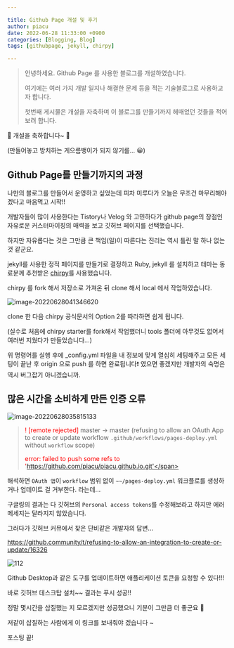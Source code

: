 ```yaml
---

title: Github Page 개설 및 후기
author: piacu
date: 2022-06-28 11:33:00 +0900
categories: [Blogging, Blog]
tags: [githubpage, jekyll, chirpy]

---
```


> 안녕하세요. Github Page 를 사용한 블로그를 개설하였습니다.
>
> 여기에는 여러 가지 개발 일지나 해결한 문제 등을 적는 기술블로그로 사용하고자 합니다.
>
> 첫번째 게시물은 개설을 자축하며 이 블로그를 만들기까지 헤매었던 것들을 적어보려 합니다.

🎉 개설을 축하합니다~  🎉

(만들어놓고 방치하는 게으름뱅이가 되지 않기를...  😀)



## Github Page를 만들기까지의 과정

나만의 블로그를 만들어서 운영하고 싶었는데 피차 미루다가 오늘은 무조건 마무리해야겠다고 마음먹고 시작!!

개발자들이 많이 사용한다는 Tistory나 Velog 와 고민하다가 github page의 장점인 자유로운 커스터마이징의 매력을 보고 깃허브 페이지를 선택했습니다.

하지만 자유롭다는 것은 그만큼 큰 책임(일)이 따른다는 진리는 역시 틀린 말 하나 없는 것 같군요.



jekyll를 사용한 정적 페이지를 만들기로 결정하고 Ruby, jekyll 를 설치하고 테마는 동료분께 추천받은 [chirpy](https://github.com/cotes2020/jekyll-theme-chirpy)를 사용했습니다.

chirpy 를 fork 해서 저장소로 가져온 뒤 clone 해서 local 에서 작업하였습니다.



![image-20220628041346620](https://user-images.githubusercontent.com/26267376/176025174-ca24be46-e656-4ced-8e36-7280ebc80cd8.png)

clone 한 다음 chirpy 공식문서의 Option 2를 따라하면 쉽게 됩니다.

(실수로 처음에 chirpy starter를 fork해서 작업했더니 tools 폴더에 아무것도 없어서 여러번 지웠다가 만들었습니다...)



위 명령어를 실행 후에 _config.yml 파일을 내 정보에 맞게 열심히 세팅해주고 모든 세팅이 끝난 후 origin 으로 push 를 하면 완료됩니다:exclamation: 였으면 좋겠지만 개발자의 숙명은 역시 버그잡기 아니겠습니까.



## 많은 시간을 소비하게 만든 인증 오류

![image-20220628035815133](https://user-images.githubusercontent.com/26267376/176025107-383ac77e-f3d9-4e07-99f7-8707fd80d18b.png)

>  <span style="color:red">! [remote rejected]</span> master -> master (refusing to allow an OAuth App to create or update workflow `.github/workflows/pages-deploy.yml` without `workflow` scope)   
>
> <span style="color:red">error: failed to push some refs to 'https://github.com/piacu/piacu.github.io.git'</span>



해석하면 `OAuth 앱`이 `workflow` 범위 없이 `~~/pages-deploy.yml` 워크플로를 생성하거나 업데이트 걸 거부한다. 라는데...

구글링의 결과는 다 깃허브의 `Personal access tokens`를 수정해보라고 하지만 에러 메세지는 달라지지 않았습니다.



그러다가 깃허브 커뮤에서 찾은 단비같은 개발자의 답변... 

https://github.community/t/refusing-to-allow-an-integration-to-create-or-update/16326

![112](https://user-images.githubusercontent.com/26267376/176024881-15adee86-b01e-4731-a76f-4fab6493ccbd.PNG)

Github Desktop과 같은 도구를 업데이트하면 애플리케이션 토큰을 요청할 수 있다!!!

바로 깃허브 데스크탑 설치~~ 결과는 푸시 성공!!



정말 몇시간을 삽질했는 지 모르겠지만 성공했으니 기분이 그만큼 더 좋군요 🤩

저같이 삽질하는 사람에게 이 링크를 보내줘야 겠습니다 ~

포스팅 끝!